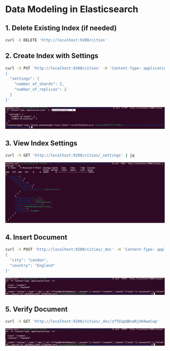 # Data Modeling in Elasticsearch

## 1. Delete Existing Index (if needed)
```bash
curl -X DELETE 'http://localhost:9200/cities'
```

## 2. Create Index with Settings
```bash
curl -X PUT 'http://localhost:9200/cities' -H 'Content-Type: application/json' -d '
{
  "settings": {
    "number_of_shards": 2,
    "number_of_replicas": 2
  }
}'
```

![Create Index](./Capture/Modelisation/create_index.png)

## 3. View Index Settings
```bash
curl -X GET 'http://localhost:9200/cities/_settings' | jq
```

![Settings](./Capture/Modelisation/settings.png)

## 4. Insert Document
```bash
curl -X POST 'http://localhost:9200/cities/_doc' -H 'Content-Type: application/json' -d '
{
  "city": "London",
  "country": "England"
}'
```

![Insert Document](./Capture/Modelisation/insert.png)

## 5. Verify Document
```bash
curl -X GET 'http://localhost:9200/cities/_doc/zfTU1pQBnaRjUO4waCup'
```

![Verify Document](./Capture/Modelisation/insert.png)